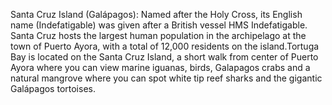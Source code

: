 Santa Cruz Island (Galápagos): Named after the Holy Cross, its English name (Indefatigable) was given after a British vessel HMS Indefatigable. Santa Cruz hosts the largest human population in the archipelago at the town of Puerto Ayora, with a total of 12,000 residents on the island.Tortuga Bay is located on the Santa Cruz Island, a short walk from center of Puerto Ayora where you can view marine iguanas, birds, Galapagos crabs and a natural mangrove where you can spot white tip reef sharks and the gigantic Galápagos tortoises.
